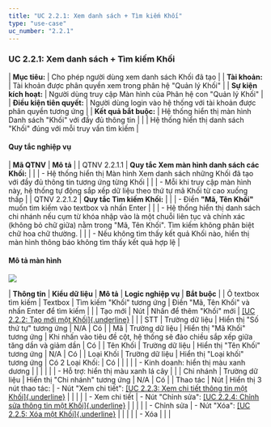 ```yaml
---
title: "UC 2.2.1: Xem danh sách + Tìm kiếm Khối"
type: "use-case"
uc_number: "2.2.1"
---
```


### UC 2.2.1: Xem danh sách + Tìm kiếm Khối

| **Mục tiêu:** | Cho phép người dùng xem danh sách Khối đã tạo |
| **Tài khoản:** | Tài khoản được phân quyền xem trong phân hệ "Quản lý Khối" |
| **Sự kiện kích hoạt:** | Người dùng truy cập Màn hình của Phân hệ con "Quản lý Khối" |
| **Điều kiện tiên quyết:** | Người dùng login vào hệ thống với tài khoản được phân quyền tương ứng |
| **Kết quả bắt buộc:** | Hệ thống hiển thị màn hình Danh sách "Khối" với đầy đủ thông tin |
|  | Hệ thống hiển thị danh sách "Khối" đúng với mỗi truy vấn tìm kiếm |

#### Quy tắc nghiệp vụ

| **Mã QTNV** | **Mô tả** |
| QTNV 2.2.1.1 | **Quy tắc Xem màn hình danh sách các Khối:** |
|  | - Hệ thống hiển thị Màn hình Xem danh sách những Khối đã tạo với đầy đủ thông tin tương ứng từng Khối |
|  | - Mỗi khi truy cập màn hình này, hệ thống tự động sắp xếp dữ liệu theo thứ tự mã Khối từ cao xuống thấp |
| QTNV 2.2.1.2 | **Quy tắc Tìm kiếm Khối:** |
|  | - Điền **"Mã, Tên Khối"** muốn tìm kiếm vào textbox và nhấn Enter |
|  | - Hệ thống hiển thị danh sách chi nhánh nếu cụm từ khóa nhập vào là một chuỗi liên tục và chính xác (không bỏ chữ giữa) nằm trong "Mã, Tên Khối". Tìm kiếm không phân biệt chữ hoa chữ thường. |
|  | - Nếu không tìm thấy kết quả Khối nào, hiển thị màn hình thông báo không tìm thấy kết quả hợp lệ |

#### Mô tả màn hình

![](media/image82.png)

| **Thông tin** | **Kiểu dữ liệu** | **Mô tả** | **Logic nghiệp vụ** | **Bắt buộc** |
| Ô textbox tìm kiếm | Textbox | Tìm kiếm "Khối" tương ứng | Điền "Mã, Tên Khối" và nhấn Enter để tìm kiếm |  |
| Tạo mới | Nút | Nhấn để thêm "Khối" mới | [[UC 2.2.2: Tạo mới một Khối]{.underline}](#uc-2.2.2-tạo-mới-một-khối) |  |
| STT | Trường dữ liệu | Hiển thị "Số thứ tự" tương ứng | N/A | Có |
| Mã | Trường dữ liệu | Hiển thị "Mã Khối" tương ứng | Khi nhấn vào tiêu đề cột, hệ thống sẽ đảo chiều sắp xếp giữa tăng dần và giảm dần | Có |
| Tên Khối | Trường dữ liệu | Hiển thị "Tên Khối" tương ứng | N/A | Có |
| Loại Khối | Trường dữ liệu | Hiển thị "Loại khối" tương ứng | Có 2 Loại Khối: | Có |
|  |  |  | \- Kinh doanh: hiển thị màu xanh dương |  |
|  |  |  | \- Hỗ trợ: hiển thị màu xanh lá cây |  |
| Chi nhánh | Trường dữ liệu | Hiển thị "Chi nhánh" tương ứng | N/A | Có |
| Thao tác | Nút | Hiển thị 3 nút thao tác: | \- Nút "Xem chi tiết": [[UC 2.2.3: Xem chi tiết thông tin một Khối]{.underline}](#uc-2.2.3-xem-chi-tiết-thông-tin-một-khối) |  |
|  |  | \- Xem chi tiết | \- Nút "Chỉnh sửa": [[UC 2.2.4: Chỉnh sửa thông tin một Khối]{.underline}](#uc-2.2.4-chỉnh-sửa-thông-tin-một-khối) |  |
|  |  | \- Chỉnh sửa | \- Nút "Xóa": [[UC 2.2.5: Xóa một Khối]{.underline}](#uc-2.2.5-xóa-một-khối) |  |
|  |  | \- Xóa |  |  |
